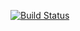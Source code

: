 [![Build Status](https://secure.travis-ci.org/xuanyan/Router.png?branch=master)](https://travis-ci.org/xuanyan/Router)